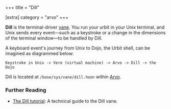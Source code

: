 +++
title = "Dill"

[extra]
category = "arvo"
+++

**Dill** is the terminal-driver [vane](/reference/glossary/filesystem). You run
your urbit in your Unix terminal, and Unix sends every event—such as a keystroke
or a change in the dimensions of the terminal window—to be handled by Dill.

A keyboard event's journey from Unix to Dojo, the Urbit shell, can be imagined
as diagrammed below:

```
Keystroke in Unix -> Vere (virtual machine) -> Arvo -> Dill -> the Dojo
```

Dill is located at `/base/sys/vane/dill.hoon` within
[Arvo](/reference/glossary/arvo).

### Further Reading

- [The Dill tutorial](/reference/arvo/dill/dill): A technical guide to the Dill
  vane.
